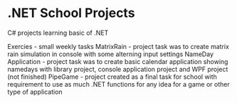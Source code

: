 # .NET School Projects
 C# projects learning basic of .NET

Exercies - small weekly tasks 
MatrixRain - project task was to create matrix rain simulation in console with some alterning input settings
NameDay Application - project task was to create basic calendar application showing namedays with library project, console application project and WPF project (not finished)
PipeGame - project created as a final task for school with requirement to use as much .NET functions for any idea for a game or other type of application

